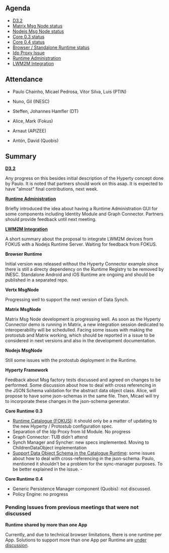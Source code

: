 Agenda
------

-	[D3.2](https://github.com/reTHINK-project/core-framework/labels/D3.2)
-	[Matrix Msg Node status](https://github.com/reTHINK-project/dev-msg-node-matrix)
-	[Nodejs Msg Node status](https://github.com/reTHINK-project/dev-msg-node-nodejs/issues)
-	[Core 0.3 status](https://github.com/reTHINK-project/dev-runtime-core/milestones/Core%200.3%20)
-	[Core 0.4 status](https://github.com/reTHINK-project/dev-runtime-core/milestones/Core%200.4%20)
-	[Browser / Standalone Runtime status](https://github.com/reTHINK-project/dev-runtime-browser/issues)
-	[Idp Proxy Issue](https://github.com/reTHINK-project/architecture/issues/72)
-	[Runtime Administration](https://github.com/reTHINK-project/core-framework/issues/160)
-	[LWM2M Integration](https://github.com/reTHINK-project/core-framework/issues/159)

Attendance
----------

-	Paulo Chainho, Micael Pedrosa, Vitor Silva, Luis (PTIN)
-	Nuno, Gil (INESC)
-	Steffen, Johannes Hamfler (DT)
-	Alice, Mark (Fokus)
-	Arnaut (APIZEE)

-	Antón, David (Quobis)

Summary
-------

**[D3.2](https://github.com/reTHINK-project/core-framework/labels/D3.2)**

Any progress on this besides initial description of the Hyperty concept done by Paulo. It is noted that partners should work on this asap. It is expected to have "almost" final contributions, next week.

**[Runtime Administration](https://github.com/reTHINK-project/core-framework/issues/160)**

Briefly introduced the idea about having a Runtime Administration GUI for some components including Identity Module and Graph Connector. Partners should provide feedback until next meeting.

**[LWM2M Integration](https://github.com/reTHINK-project/core-framework/issues/159)**

A short summary about the proposal to integrate LWM2M devices from FOKUS with a Nodejs Runtime Server. Waiting for feedback from FOKUS.

**Browser Runtime**

Initial version was released without the Hyperty Connector example since there is still a directy dependency on the Runtime Registry to be removed by INESC. Standalone Android and iOS Runtime are ongoing and should be published in a separated repo.

**Vertx MsgNode**

Progressing well to support the next version of Data Synch.

**Matrix MsgNode**

Matrix Msg Node development is progressing well. As soon as the Hyperty Connector demo is running in Matrix, a new integration session dedicated to interoperability will be schedulled. Facing some issues with making the protostub and Matrix working, which should be reported in a issue to be considered in next versions and also in the development documentation.

**Nodejs MsgNode**

Still some issues with the protostub deployment in the Runtime.

**Hyperty Framework**

Feedback about Msg factory tests discussed and agreed on changes to be performed. Some discussion about how to deal with cross referencing in the JSON Schema validation for the abstract data object class. Alice, will propose to have some json-schemas in the same file. Then, Micael will try to incorporate these changes in the json-schema generator.

**Core Runtime 0.3**

-	[Runtime Catalogue (FOKUS)](https://github.com/reTHINK-project/dev-runtime-core/issues/3): it should only be a matter of updating to the new Hyperty / Protostub configuration spec.
-	Separation of the Idp Proxy from Id Module. No progress
-	Graph Connector: TUB didn't attend
-	Synch Manager and Syncher: new specs implemented. Moving to ChildrenDataObject implementation
-	[Support Data Object Schema in the Catalogue Runtime](https://github.com/reTHINK-project/dev-runtime-core/issues/43): some issues about how to deal with cross-referencing in the json-schema. Paulo, mentioned it shouldn't be a problem for the sync-manager purposes. To be better explained in the issue. -

**Core Runtime 0.4**

-	Generic Persistence Manager component (Quobis): not discussed.
-	Policy Engine: no progress

### Pending Issues from previous meetings that were not discussed

**Runtime shared by more than one App**

Currently, and due to technical browser limitations, there is one runtime per App. Solutions to support more than one App per Runtime are [under discussion](https://github.com/reTHINK-project/core-framework/issues/137).
